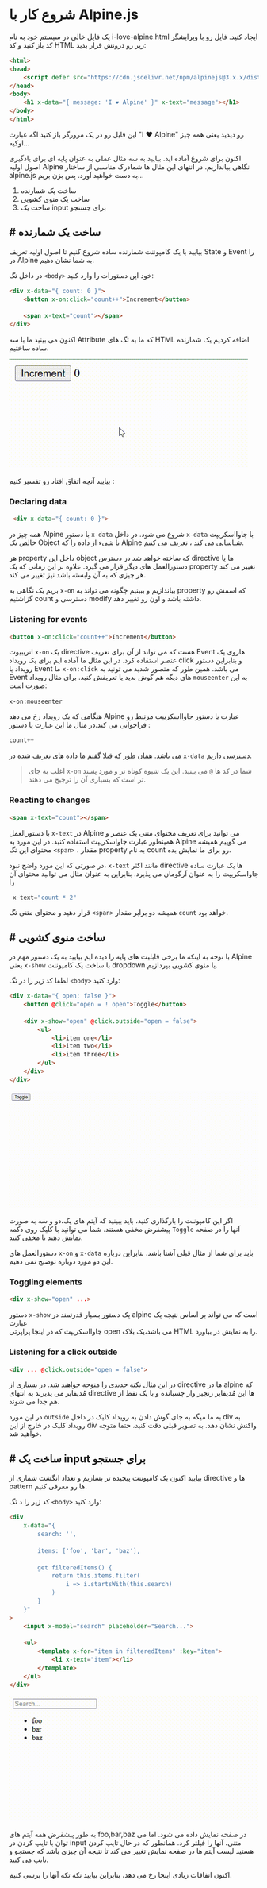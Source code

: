 # شروع کار با Alpine.js
یک فایل خالی در سیستم خود به نام i-love-alpine.html 
ایجاد کنید.
فایل رو با ویرایشگر کد باز کنید و کد HTML زیر رو درونش قرار بدید:
```html
<html>
<head>
    <script defer src="https://cdn.jsdelivr.net/npm/alpinejs@3.x.x/dist/cdn.min.js"></script>
</head>
<body>
    <h1 x-data="{ message: 'I ❤️ Alpine' }" x-text="message"></h1>
</body>
</html>
```
این فایل رو در یک مرورگر باز کنید اگه عبارت 
"I ❤️ Alpine"
رو دیدید یعنی همه چیز اوکیه...

اکنون برای شروع آماده اید. بیایید به سه مثال عملی به عنوان پایه ای برای یادگیری اصول اولیه 
Alpine
نگاهی بیاندازیم.
در انتهای این مثال ها شمادرک مناسبی از ساختار
alpine.js
به دست خواهید آورد. پس بزن بریم...

1. ساخت یک شمارنده
2. ساخت یک منوی کشویی
3.  ساخت یک input برای جستجو

## # ساخت یک شمارنده
بیایید با یک کامپوننت شمارنده ساده شروع کنیم تا اصول اولیه تعریف 
State
و 
Event
را در 
Alpine
به شما نشان دهیم.

در داخل تگ 
`<body>`
خود این دستورات را وارد کنید:
```html
<div x-data="{ count: 0 }">
    <button x-on:click="count++">Increment</button>
 
    <span x-text="count"></span>
</div>
```
اکنون می بینید ما با سه 
Attribute
که ما به تگ های
HTML
اضافه کردیم یک شمارنده ساده ساختیم.

![counter](../images/l1-cunter-example.gif)

بیایید آنچه اتفاق افتاد رو تفسیر کنیم :

### Declaring data
```html
 <div x-data="{ count: 0 }"> 
```

همه چیز در 
Alpine
با دستور
`x-data`
شروع می شود.
در داخل
`x-data`
با جاوااسکریپت  خالص یک 
Object 
یا شیء از داده را که 
Alpine
شناسایی می کند ، تعریف می کنیم.

هر
property
داخل این 
object
که ساخته خواهد شد در دسترس
directive
ها یا دستورالعمل های دیگر قرار می گیرد. علاوه بر این زمانی که یک 
property
تغییر می کند هر چیزی که به آن وابسته باشد نیز تغییر می کند.

بریم یک نگاهی به 
`x-on`
بیاندازیم و ببینیم چگونه می تواند به
property
که اسمش رو گزاشتیم 
count
دسترسی و 
modify
داشته باشد و اون رو تغییر دهد.
### Listening for events
```html
<button x-on:click="count++">Increment</button>
```
اتریبیوت
`x-on`
یک 
directive
هست که می تواند از آن برای تعریف 
Event
 هاروی یک عنصر استفاده کرد.
در این مثال ما آماده ایم برای یک رویداد
click
و بنابراین دستور رویداد یا
Event
ما
`x-on:click`
می باشد.
همین طور که متصور شدید می تونید به
Event
های دیگه هم گوش بدید یا تعریفش کنید.
برای مثال رویداد 
`mouseenter`
به این صورت است:

`x-on:mouseenter`

هنگامی که یک رویداد رخ می دهد 
Alpine
عبارت یا دستور جاوااسکریپت مرتبط رو فراخوانی می کند.در مثال ما این عبارت یا دستور :
```js 
count++
```
می باشد. همان طور که قبلا گفتم ما داده های تعریف شده در 
`x-data`
دسترسی داریم.

> اغلب به جای
> `x-on`
> شما در کد ها
> `@`
> می بینید. این یک شیوه کوتاه تر و مورد پسند تر است که بسیاری آن را ترجیح می دهند.

### Reacting to changes
```html
<span x-text="count"></span>
```
با دستورالعمل 
`x-text` 
در
Alpine
می توانید برای تعریف محتوای متنی یک عنصر و همینطور عبارت جاواسکریپت استفاده کنید.
در این مورد به
Alpine
می گوییم همیشه محتوای این تگ
`<span>`
، مقدار
property
به نام
count
رو برای ما نمایش بده.

در صورتی که این مورد واضح نبود،
`x-text`
مانند اکثر 
directive
ها یک عبارت ساده جاواسکریپت را به عنوان آرگومان می پذیرد. بنابراین به عنوان مثال می توانید محتوای آن را
```js
 x-text="count * 2"
```
قرار دهید و محتوای متنی تگ
`<span>`
همیشه دو برابر مقدار 
`count`
خواهد بود.

## # ساخت منوی کشویی
با توجه به اینکه ما برخی قابلیت های پایه را دیده ایم بیایید به یک دستور مهم در 
Alpine
یعنی 
`x-show`
با ساخت یک  کامپوننت
dropdown 
یا منوی کشویی بپردازیم.

لطفا کد زیر را در تگ
`<body>`
وارد کنید:

```html
<div x-data="{ open: false }">
    <button @click="open = ! open">Toggle</button>
 
    <div x-show="open" @click.outside="open = false">
        <ul>
            <li>item one</li>
            <li>item two</li>
            <li>item three</li>
        </ul>
    </div>
</div>
```
![Dropdown-menu](../images/l1-dropdown-example.gif)

اگر این کامپوننت را بارگذاری کنید، باید ببینید که آیتم های یک،دو و سه به صورت پیشفرض مخفی هستند. شما می توانید با کلیک روی دکمه
`Toggle`
آنها را در صفحه نمایش دهید یا مخفی کنید.

دستورالعمل های 
`x-on` و `x-data`
باید برای شما از مثال قبلی آشنا باشد.
بنابراین درباره این دو مورد دوباره توضیح نمی دهیم.

### Toggling elements

```html
<div x-show="open" ...>
```

دستور 
`x-show`
یک دستور بسیار قدرتمند در
alpine
است که می تواند بر اساس نتیجه یک عبارت  
جاوااسکریپت که در اینجا پراپرتی
open
می باشد،یک بلاک
HTML
را به نمایش در بیاورد.

### Listening for a click outside
```html
<div ... @click.outside="open = false">
```

در این مثال نکته جدیدی را متوجه خواهید شد.
در بسیاری از 
directive
ها در 
alpine
که مُدیفایر می پذیرند به انتهای
directive
ها این مُدیفایر زنجیر وار چسبانده و با یک نقط از هم جدا می شوند.

در این مورد
`outside`
به ما میگه به جای گوش دادن به رویداد کلیک در داخل
div
به رویداد کلیک در خارج از این 
div
واکنش نشان دهد.
به تصویر قبلی دقت کنید، حتما متوجه خواهید شد.

## # ساخت یک input برای جستجو
بیایید اکنون یک کامپوننت پیچیده تر بسازیم و  تعداد انگشت شماری از
directive
ها و
pattern
ها رو معرفی کنیم.

کد زیر را د تگ
`<body>`
وارد کنید:
```html
<div
    x-data="{
        search: '',
 
        items: ['foo', 'bar', 'baz'],
 
        get filteredItems() {
            return this.items.filter(
                i => i.startsWith(this.search)
            )
        }
    }"
>
    <input x-model="search" placeholder="Search...">
 
    <ul>
        <template x-for="item in filteredItems" :key="item">
            <li x-text="item"></li>
        </template>
    </ul>
</div>
```
![search-input](../images/l1-search-input-example.gif)

به طور پیشفرض همه آیتم های 
foo,bar,baz
در صفحه نمایش داده می شود.
اما می توان با تایپ کردن در
input
متنی، آنها را فیلتر کرد.
همانطور که در حال تایپ کردن هستید لیست آیتم ها در صفحه نمایش تغییر می کند تا نتیجه آن چیزی باشد که جستجو و تایپ می کنید.

اکنون اتفاقات زیادی اینجا رخ می دهد، بنابراین بیایید تکه تکه آنها را برسی کنیم.